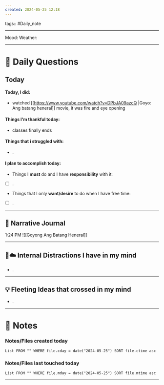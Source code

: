 ```yaml
---
created: 2024-05-25 12:18
---
```

tags:: #Daily_note

---

Mood:
Weather:

---
# 📝 Daily Questions

## Today
#### Today, I did:
- watched [[https://www.youtube.com/watch?v=DPbJA09azcQ |Goyo: Ang batang heneral]] movie, it was fire and eye opening
#### Things I'm thankful today:
- classes finally ends
#### Things that i struggled with:
- .
#### I plan to accomplish today:
- Things I **must** do and I have **responsibility** with it:
- [ ] .
- Things that I only **want/desire** to do when I have free time:
- [ ] .

---

##  📝 Narrative Journal
1:24 PM
![[Goyong Ang Batang Heneral]]

---

## 🧠☁️ Internal Distractions I have in my mind
- . 

---

## 💡 Fleeting Ideas that crossed in my mind
- . 

---
# 📝 Notes

### Notes/Files created today
```dataview
List FROM "" WHERE file.cday = date("2024-05-25") SORT file.ctime asc
```

### Notes/Files last touched today
```dataview
List FROM "" WHERE file.mday = date("2024-05-25") SORT file.mtime asc
```

---